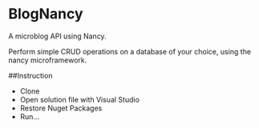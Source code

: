 # BlogNancy
A microblog API using Nancy.

Perform simple CRUD operations on a database of your choice, using the nancy microframework.

##Instruction
+ Clone
+ Open solution file with Visual Studio
+ Restore Nuget Packages
+ Run...

